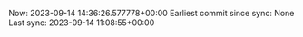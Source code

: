 Now: 2023-09-14 14:36:26.577778+00:00 Earliest commit since sync: None Last sync: 2023-09-14 11:08:55+00:00
